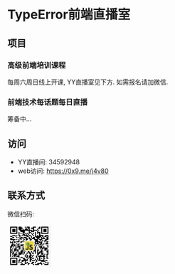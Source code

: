 # TypeError前端直播室

## 项目

### 高级前端培训课程

每周六周日线上开课, YY直播室见下方. 如需报名请加微信.

### 前端技术每话题每日直播

筹备中...

## 访问

* YY直播间: 34592948
* web访问: https://0x9.me/j4v80

## 联系方式

微信扫码:

![微信二维码](./wechat.png)